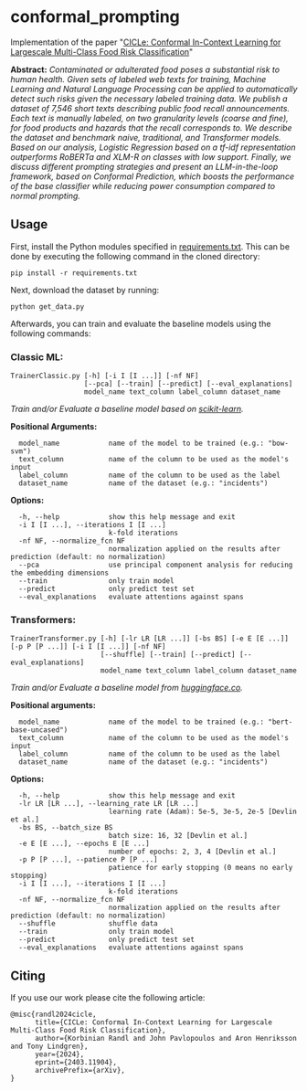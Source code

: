 # conformal_prompting
Implementation of the paper "[CICLe: Conformal In-Context Learning for Largescale Multi-Class Food Risk Classification](https://arxiv.org/abs/2403.11904)"

**Abstract:** *Contaminated or adulterated food poses a substantial risk to human health. Given sets of labeled web texts for training, Machine Learning and Natural Language Processing can be applied to automatically detect such risks given the necessary labeled training data.
We publish a dataset of 7,546 short texts describing public food recall announcements. Each text is manually labeled, on two granularity levels (coarse and fine), for food products and hazards that the recall corresponds to. 
We describe the dataset and benchmark naive, traditional, and Transformer models. Based on our analysis, Logistic Regression based on a tf-idf representation outperforms RoBERTa and XLM-R on classes with low support.
Finally, we discuss different prompting strategies and present an LLM-in-the-loop framework, based on Conformal Prediction, which boosts the performance of the base classifier while reducing power consumption compared to normal prompting.*

## Usage

First, install the Python modules specified in [requirements.txt](https://github.com/k-randl/conformal_prompting/tree/main/requirements.txt). This can be done by executing the following command in the cloned directory:
```
pip install -r requirements.txt
```
Next, download the dataset by running:
```
python get_data.py
```
Afterwards, you can train and evaluate the baseline models using the following commands:  

### Classic ML:
```
TrainerClassic.py [-h] [-i I [I ...]] [-nf NF]
                  [--pca] [--train] [--predict] [--eval_explanations]
                  model_name text_column label_column dataset_name
```

*Train and/or Evaluate a baseline model based on [scikit-learn](https://scikit-learn.org/stable/).*

**Positional Arguments:**
```
  model_name            name of the model to be trained (e.g.: "bow-svm")
  text_column           name of the column to be used as the model's input
  label_column          name of the column to be used as the label
  dataset_name          name of the dataset (e.g.: "incidents")
```

**Options:**
```
  -h, --help            show this help message and exit
  -i I [I ...], --iterations I [I ...]
                        k-fold iterations
  -nf NF, --normalize_fcn NF
                        normalization applied on the results after prediction (default: no normalization)
  --pca                 use principal component analysis for reducing the embedding dimensions
  --train               only train model
  --predict             only predict test set
  --eval_explanations   evaluate attentions against spans
```

### Transformers:
```
TrainerTransformer.py [-h] [-lr LR [LR ...]] [-bs BS] [-e E [E ...]] [-p P [P ...]] [-i I [I ...]] [-nf NF]
                      [--shuffle] [--train] [--predict] [--eval_explanations]
                      model_name text_column label_column dataset_name
```

*Train and/or Evaluate a baseline model from [huggingface.co](https://huggingface.co/).*

**Positional arguments:**
```
  model_name            name of the model to be trained (e.g.: "bert-base-uncased")
  text_column           name of the column to be used as the model's input
  label_column          name of the column to be used as the label
  dataset_name          name of the dataset (e.g.: "incidents")
```

**Options:**
```
  -h, --help            show this help message and exit
  -lr LR [LR ...], --learning_rate LR [LR ...]
                        learning rate (Adam): 5e-5, 3e-5, 2e-5 [Devlin et al.]
  -bs BS, --batch_size BS
                        batch size: 16, 32 [Devlin et al.]
  -e E [E ...], --epochs E [E ...]
                        number of epochs: 2, 3, 4 [Devlin et al.]
  -p P [P ...], --patience P [P ...]
                        patience for early stopping (0 means no early stopping)
  -i I [I ...], --iterations I [I ...]
                        k-fold iterations
  -nf NF, --normalize_fcn NF
                        normalization applied on the results after prediction (default: no normalization)
  --shuffle             shuffle data
  --train               only train model
  --predict             only predict test set
  --eval_explanations   evaluate attentions against spans
```

## Citing
If you use our work please cite the following article:
```
@misc{randl2024cicle,
      title={CICLe: Conformal In-Context Learning for Largescale Multi-Class Food Risk Classification}, 
      author={Korbinian Randl and John Pavlopoulos and Aron Henriksson and Tony Lindgren},
      year={2024},
      eprint={2403.11904},
      archivePrefix={arXiv},
}
```
